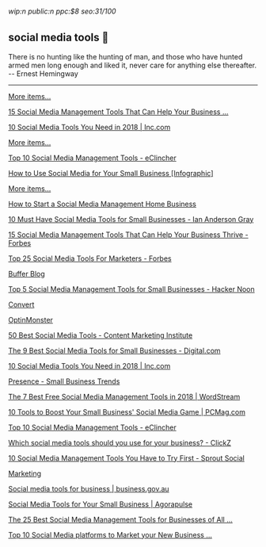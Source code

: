 ###### wip:n public:n ppc:$8 seo:31/100

## social media tools :customs:

There is no hunting like the hunting of man, and those who have hunted
armed men long enough and liked it, never care for anything else thereafter.
		-- Ernest Hemingway


----------


[More items... ](https://www.forbes.com/sites/forbesagencycouncil/2017/05/15/15-social-media-management-tools-that-can-help-your-business-thrive/)

[      15 Social Media Management Tools That Can Help Your Business ... ](https://www.forbes.com/sites/forbesagencycouncil/2017/05/15/15-social-media-management-tools-that-can-help-your-business-thrive/amp/)

[      10 Social Media Tools You Need in 2018 | Inc.com ](https://www.inc.com/bill-carmody/10-social-media-tools-you-need-in-2018.html)

[More items... ](https://eclincher.com/blog/social-media-management-marketing-tools/)

[      Top 10 Social Media Management Tools - eClincher ](https://eclincher.com/blog/social-media-management-marketing-tools/)

[      How to Use Social Media for Your Small Business [Infographic] ](https://www.postplanner.com/blog/use-social-media-for-your-small-business/)

[More items... ](https://www.thebalancesmb.com/start-a-social-media-management-business-1794528)

[      How to Start a Social Media Management Home Business ](https://www.thebalancesmb.com/start-a-social-media-management-business-1794528)

[10 Must Have Social Media Tools for Small Businesses - Ian Anderson Gray ](http://iag.me/socialmedia/tools/10-must-have-social-media-tools-for-small-businesses/)

[15 Social Media Management Tools That Can Help Your Business Thrive - Forbes ](http://www.forbes.com/sites/forbesagencycouncil/2017/05/15/15-social-media-management-tools-that-can-help-your-business-thrive/amp/)

[Top 25 Social Media Tools For Marketers - Forbes ](http://www.forbes.com/sites/steveolenski/2018/02/24/top-25-social-media-tools-for-marketers/amp/)

[Buffer Blog ](http://blog.bufferapp.com/social-media-management-tools/amp)

[Top 5 Social Media Management Tools for Small Businesses - Hacker Noon ](http://hackernoon.com/top-5-social-media-management-tools-for-small-businesses-1a2e086a3349)

[Convert ](http://www.convinceandconvert.com/social-media-tools/favorite-social-media-management-tools-for-small-business/amp/)

[OptinMonster ](http://optinmonster.com/23-tools-that-will-take-your-social-media-marketing-to-the-next-level/)

[50 Best Social Media Tools - Content Marketing Institute ](http://contentmarketinginstitute.com/2018/08/best-social-media-tools/)

[The 9 Best Social Media Tools for Small Businesses - Digital.com ](http://digital.com/blog/social-media-tools/)

[10 Social Media Tools You Need in 2018 | Inc.com ](http://www.inc.com/bill-carmody/10-social-media-tools-you-need-in-2018.html)

[Presence - Small Business Trends ](http://smallbiztrends.com/2016/03/social-media-tools-for-small-business.html)

[The 7 Best Free Social Media Management Tools in 2018 | WordStream ](http://www.wordstream.com/blog/ws/2018/01/17/best-free-social-media-management-tools)

[10 Tools to Boost Your Small Business' Social Media Game | PCMag.com ](http://www.pcmag.com/feature/360620/10-tools-to-boost-your-small-business-social-media-game)

[Top 10 Social Media Management Tools - eClincher ](http://eclincher.com/blog/social-media-management-marketing-tools/)

[Which social media tools should you use for your business? - ClickZ ](http://www.clickz.com/which-social-media-tools-should-you-should-use-for-your-business/104736/)

[10 Social Media Management Tools You Have to Try First - Sprout Social ](http://sproutsocial.com/insights/social-media-management-tools/amp/)

[Marketing ](http://www.modgirlmarketing.com/best-social-media-management-tools/)

[Social media tools for business | business.gov.au ](http://www.business.gov.au/marketing/social-media/social-media-tools)

[Social Media Tools for Your Small Business | Agorapulse ](http://www.agorapulse.com/solutions/social-media-tools-small-business)

[The 25 Best Social Media Management Tools for Businesses of All ... ](http://blog.bufferapp.com/social-media-management-tools/amp)

[Top 10 Social Media platforms to Market your New Business ... ](http://www.webafrica.co.za/blog/educational/top-10-social-media-platforms-market-new-business/)

